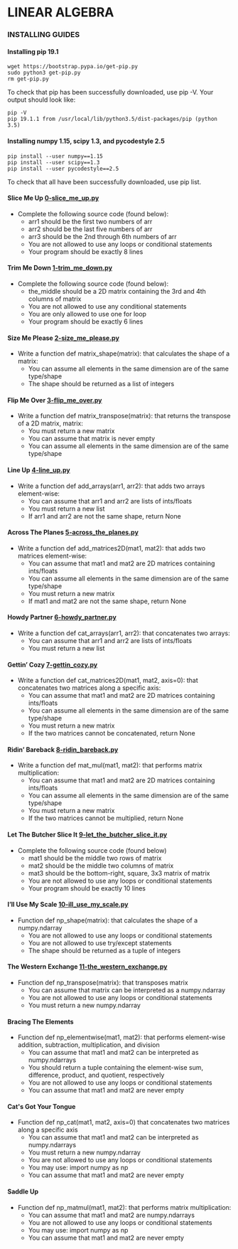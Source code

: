 # LINEAR ALGEBRA

### INSTALLING GUIDES

#### Installing pip 19.1
```
wget https://bootstrap.pypa.io/get-pip.py
sudo python3 get-pip.py
rm get-pip.py
```
To check that pip has been successfully downloaded, use pip -V. Your output should look like:
```
pip -V
pip 19.1.1 from /usr/local/lib/python3.5/dist-packages/pip (python 3.5)
```

#### Installing numpy 1.15, scipy 1.3, and pycodestyle 2.5
```
pip install --user numpy==1.15
pip install --user scipy==1.3
pip install --user pycodestyle==2.5
```
To check that all have been successfully downloaded, use pip list.

#### Slice Me Up [0-slice_me_up.py](./0-slice_me_up.py)
- Complete the following source code (found below):
	- arr1 should be the first two numbers of arr
	- arr2 should be the last five numbers of arr
	- arr3 should be the 2nd through 6th numbers of arr
	- You are not allowed to use any loops or conditional statements
	- Your program should be exactly 8 lines

#### Trim Me Down [1-trim_me_down.py](./1-trim_me_down.py)
- Complete the following source code (found below):
	- the_middle should be a 2D matrix containing the 3rd and 4th columns of matrix
	- You are not allowed to use any conditional statements
	- You are only allowed to use one for loop
	- Your program should be exactly 6 lines

#### Size Me Please [2-size_me_please.py](./2-size_me_please.py)
- Write a function def matrix_shape(matrix): that calculates the shape of a matrix:
	- You can assume all elements in the same dimension are of the same type/shape
	- The shape should be returned as a list of integers

#### Flip Me Over [3-flip_me_over.py](./3-flip_me_over.py)
- Write a function def matrix_transpose(matrix): that returns the transpose of a 2D matrix, matrix:
	- You must return a new matrix
	- You can assume that matrix is never empty
	- You can assume all elements in the same dimension are of the same type/shape

#### Line Up [4-line_up.py](./4-line_up.py)
- Write a function def add_arrays(arr1, arr2): that adds two arrays element-wise:
	- You can assume that arr1 and arr2 are lists of ints/floats
	- You must return a new list
	- If arr1 and arr2 are not the same shape, return None

#### Across The Planes [5-across_the_planes.py](./5-across_the_planes.py)
- Write a function def add_matrices2D(mat1, mat2): that adds two matrices element-wise:
	- You can assume that mat1 and mat2 are 2D matrices containing ints/floats
	- You can assume all elements in the same dimension are of the same type/shape
	- You must return a new matrix
	- If mat1 and mat2 are not the same shape, return None

#### Howdy Partner [6-howdy_partner.py](./6-howdy_partner.py)
- Write a function def cat_arrays(arr1, arr2): that concatenates two arrays:
	- You can assume that arr1 and arr2 are lists of ints/floats
	- You must return a new list

#### Gettin’ Cozy [7-gettin_cozy.py](./7-gettin_cozy.py)
- Write a function def cat_matrices2D(mat1, mat2, axis=0): that concatenates two matrices along a specific axis:
	- You can assume that mat1 and mat2 are 2D matrices containing ints/floats
	- You can assume all elements in the same dimension are of the same type/shape
	- You must return a new matrix
	- If the two matrices cannot be concatenated, return None

#### Ridin’ Bareback [8-ridin_bareback.py](./8-ridin_bareback.py)
- Write a function def mat_mul(mat1, mat2): that performs matrix multiplication:
	- You can assume that mat1 and mat2 are 2D matrices containing ints/floats
	- You can assume all elements in the same dimension are of the same type/shape
	- You must return a new matrix
	- If the two matrices cannot be multiplied, return None

#### Let The Butcher Slice It [9-let_the_butcher_slice_it.py](9-let_the_butcher_slice_it.py)
- Complete the following source code (found below)
	- mat1 should be the middle two rows of matrix
	- mat2 should be the middle two columns of matrix
	- mat3 should be the bottom-right, square, 3x3 matrix of matrix
	- You are not allowed to use any loops or conditional statements
	- Your program should be exactly 10 lines

#### I’ll Use My Scale [10-ill_use_my_scale.py](10-ill_use_my_scale.py)
- Function def np_shape(matrix): that calculates the shape of a numpy.ndarray
	- You are not allowed to use any loops or conditional statements
	- You are not allowed to use try/except statements
	- The shape should be returned as a tuple of integers

#### The Western Exchange [11-the_western_exchange.py](11-the_western_exchange.py)
- Function def np_transpose(matrix): that transposes matrix
	- You can assume that matrix can be interpreted as a numpy.ndarray
	- You are not allowed to use any loops or conditional statements
	- You must return a new numpy.ndarray

#### Bracing The Elements []()
- Function def np_elementwise(mat1, mat2): that performs element-wise addition, subtraction, multiplication, and division
	- You can assume that mat1 and mat2 can be interpreted as numpy.ndarrays
	- You should return a tuple containing the element-wise sum, difference, product, and quotient, respectively
	- You are not allowed to use any loops or conditional statements
	- You can assume that mat1 and mat2 are never empty

#### Cat's Got Your Tongue
- Function def np_cat(mat1, mat2, axis=0) that concatenates two matrices along a specific axis
	- You can assume that mat1 and mat2 can be interpreted as numpy.ndarrays
	- You must return a new numpy.ndarray
	- You are not allowed to use any loops or conditional statements
	- You may use: import numpy as np
	- You can assume that mat1 and mat2 are never empty

#### Saddle Up
- Function def np_matmul(mat1, mat2): that performs matrix multiplication:
	- You can assume that mat1 and mat2 are numpy.ndarrays
	- You are not allowed to use any loops or conditional statements
	- You may use: import numpy as np
	- You can assume that mat1 and mat2 are never empty
